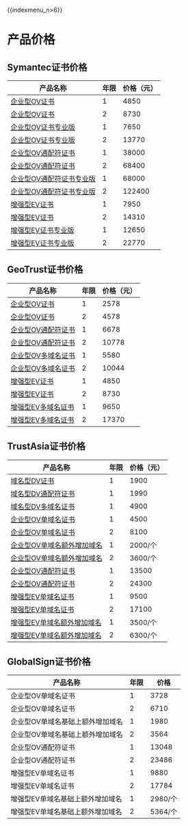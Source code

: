 {{indexmenu_n>6}}

# 产品价格

## Symantec证书价格

| 产品名称                                                 | 年限 | 价格（元）  |
| ---------------------------------------------------- | -- | ------ |
| [企业型OV证书](/domain/ussl/process/symantec/ov2)         | 1  | 4850   |
| [企业型OV证书](/domain/ussl/process/symantec/ov2)         | 2  | 8730   |
| [企业型OV证书专业版](/domain/ussl/process/symantec/ovpro)    | 1  | 7650   |
| [企业型OV证书专业版](/domain/ussl/process/symantec/ovpro)    | 2  | 13770  |
| [企业型OV通配符证书](/domain/ussl/process/symantec/ov)       | 1  | 38000  |
| [企业型OV通配符证书](/domain/ussl/process/symantec/ov)       | 2  | 68400  |
| [企业型OV通配符证书专业版](/domain/ussl/process/symantec/ovpro) | 1  | 68000  |
| [企业型OV通配符证书专业版](/domain/ussl/process/symantec/ovpro) | 2  | 122400 |
| [增强型EV证书](/domain/ussl/process/symantec/ev)          | 1  | 7950   |
| [增强型EV证书](/domain/ussl/process/symantec/ev)          | 2  | 14310  |
| [增强型EV证书专业版](/domain/ussl/process/symantec/evpro)    | 1  | 12650  |
| [增强型EV证书专业版](/domain/ussl/process/symantec/evpro)    | 2  | 22770  |

## GeoTrust证书价格

| 产品名称                                               | 年限 | 价格（元） |
| -------------------------------------------------- | -- | ----- |
| [企业型OV证书](/domain/ussl/process/geotrust/ov)        | 1  | 2578  |
| [企业型OV证书](/domain/ussl/process/geotrust/ov)        | 2  | 4578  |
| [企业型OV通配符证书](/domain/ussl/process/geotrust/ovtong) | 1  | 6678  |
| [企业型OV通配符证书](/domain/ussl/process/geotrust/ovtong) | 2  | 10778 |
| [企业型OV多域名证书](/domain/ussl/process/geotrust/ov)     | 1  | 5580  |
| [企业型OV多域名证书](/domain/ussl/process/geotrust/ov)     | 2  | 10044 |
| [增强型EV证书](/domain/ussl/process/geotrust/ev)        | 1  | 4850  |
| [增强型EV证书](/domain/ussl/process/geotrust/ev)        | 2  | 8730  |
| [增强型EV多域名证书](/domain/ussl/process/geotrust/ev)     | 1  | 9650  |
| [增强型EV多域名证书](/domain/ussl/process/geotrust/ev)     | 2  | 17370 |

## TrustAsia证书价格

| 产品名称                                             | 年限 | 价格（元）  |
| ------------------------------------------------ | -- | ------ |
| [域名型DV证书](/domain/ussl/process/trustasia)        | 1  | 1900   |
| [域名型DV通配符证书](/domain/ussl/process/trustasia)     | 1  | 1990   |
| [域名型DV多域名证书](/domain/ussl/process/trustasia)     | 1  | 4900   |
| [企业型OV单域名证书](/domain/ussl/process/trustasia)     | 1  | 4500   |
| [企业型OV单域名证书](/domain/ussl/process/trustasia)     | 2  | 8100   |
| [企业型OV单域名额外增加域名](/domain/ussl/process/trustasia) | 1  | 2000/个 |
| [企业型OV单域名额外增加域名](/domain/ussl/process/trustasia) | 2  | 3600/个 |
| [企业型OV通配符证书](/domain/ussl/process/trustasia)     | 1  | 13500  |
| [企业型OV通配符证书](/domain/ussl/process/trustasia)     | 2  | 24300  |
| [增强型EV单域名证书](/domain/ussl/process/trustasia)     | 1  | 9500   |
| [增强型EV单域名证书](/domain/ussl/process/trustasia)     | 2  | 17100  |
| [增强型EV单域名额外增加域名](/domain/ussl/process/trustasia) | 1  | 3500/个 |
| [增强型EV单域名额外增加域名](/domain/ussl/process/trustasia) | 2  | 6300/个 |

## GlobalSign证书价格

| 产品名称              | 年限 | 价格     |
| ----------------- | -- | ------ |
| 企业型OV单域名证书        | 1  | 3728   |
| 企业型OV单域名证书        | 2  | 6710   |
| 企业型OV单域名基础上额外增加域名 | 1  | 1980   |
| 企业型OV单域名基础上额外增加域名 | 2  | 3564   |
| 企业型OV通配符证书        | 1  | 13048  |
| 企业型OV通配符证书        | 2  | 23486  |
| 增强型EV单域名证书        | 1  | 9880   |
| 增强型EV单域名证书        | 2  | 17784  |
| 增强型EV单域名基础上额外增加域名 | 1  | 2980/个 |
| 增强型EV单域名基础上额外增加域名 | 2  | 5364/个 |
